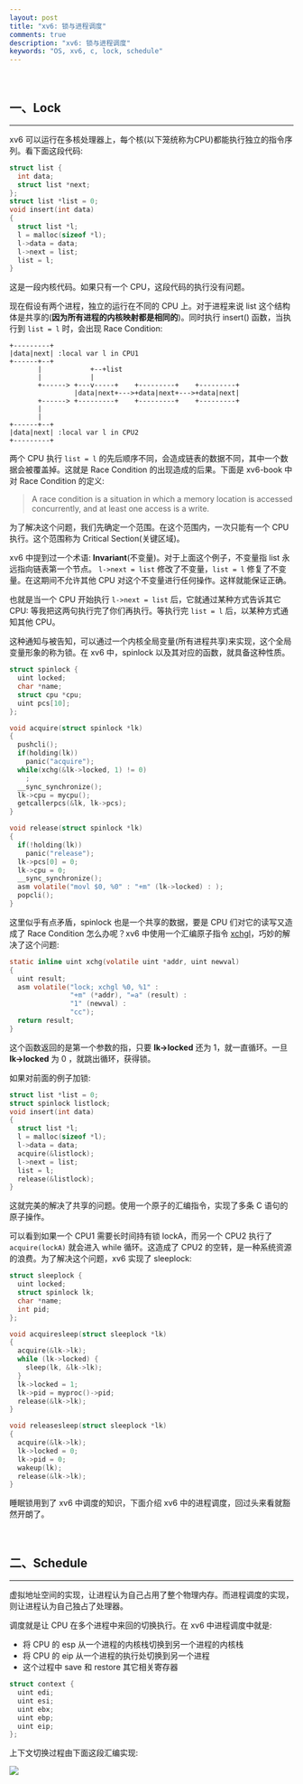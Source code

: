 ```yaml
---
layout: post
title: "xv6: 锁与进程调度"
comments: true
description: "xv6: 锁与进程调度"
keywords: "OS, xv6, c, lock, schedule"
---
```


&nbsp;

## 一、Lock

___

xv6 可以运行在多核处理器上，每个核(以下笼统称为CPU)都能执行独立的指令序列。看下面这段代码:

```c
struct list {
  int data; 
  struct list *next;
}; 
struct list *list = 0;
void insert(int data) 
{
  struct list *l;
  l = malloc(sizeof *l);
  l->data = data;
  l->next = list;
  list = l;
}
```

这是一段内核代码。如果只有一个 CPU，这段代码的执行没有问题。

现在假设有两个进程，独立的运行在不同的 CPU 上。对于进程来说 list 这个结构体是共享的(**因为所有进程的内核映射都是相同的**)。同时执行 insert() 函数，当执行到 `list = l` 时，会出现 Race Condition:

```
+---------+
|data|next| :local var l in CPU1
+------+--+
       |            +--+list
       |            |
       +------> +---v-----+    +---------+    +---------+
                |data|next+--->+data|next+--->+data|next|
       +------> +---------+    +---------+    +---------+
       |
       |
+------+--+
|data|next| :local var l in CPU2
+---------+
```

两个 CPU 执行 `list = l` 的先后顺序不同，会造成链表的数据不同，其中一个数据会被覆盖掉。这就是 Race Condition 的出现造成的后果。下面是 xv6-book 中对 Race Condition 的定义:

> A race condition is a situation in which a memory location is accessed concurrently, and at least one access is a write.

为了解决这个问题，我们先确定一个范围。在这个范围内，一次只能有一个 CPU 执行。这个范围称为 Critical Section(关键区域)。

xv6 中提到过一个术语: **Invariant**(不变量)。对于上面这个例子，不变量指 list 永远指向链表第一个节点。
`l->next = list` 修改了不变量，`list = l` 修复了不变量。在这期间不允许其他 CPU 对这个不变量进行任何操作。这样就能保证正确。

也就是当一个 CPU 开始执行 `l->next = list` 后，它就通过某种方式告诉其它 CPU: 等我把这两句执行完了你们再执行。等执行完 `list = l` 后，以某种方式通知其他 CPU。

这种通知与被告知，可以通过一个内核全局变量(所有进程共享)来实现，这个全局变量形象的称为锁。在 xv6 中，spinlock 以及其对应的函数，就具备这种性质。

```c
struct spinlock {
  uint locked;
  char *name;       
  struct cpu *cpu;  
  uint pcs[10];     
};

void acquire(struct spinlock *lk)
{
  pushcli();
  if(holding(lk))
    panic("acquire");
  while(xchg(&lk->locked, 1) != 0)
    ;
  __sync_synchronize();
  lk->cpu = mycpu();
  getcallerpcs(&lk, lk->pcs);
}

void release(struct spinlock *lk)
{
  if(!holding(lk))
    panic("release");
  lk->pcs[0] = 0;
  lk->cpu = 0;
  __sync_synchronize();
  asm volatile("movl $0, %0" : "+m" (lk->locked) : );
  popcli();
}
```

这里似乎有点矛盾，spinlock 也是一个共享的数据，要是 CPU 们对它的读写又造成了 Race Condition 怎么办呢？xv6 中使用一个汇编原子指令 [xchgl](https://www.felixcloutier.com/x86/xchg)，巧妙的解决了这个问题:

```c
static inline uint xchg(volatile uint *addr, uint newval)
{
  uint result;
  asm volatile("lock; xchgl %0, %1" :
               "+m" (*addr), "=a" (result) :
               "1" (newval) :
               "cc");
  return result;
}
```

这个函数返回的是第一个参数的指，只要 **lk->locked** 还为 1，就一直循环。一旦 **lk->locked** 为 0 ，就跳出循环，获得锁。

如果对前面的例子加锁:

```c
struct list *list = 0; 
struct spinlock listlock; 
void insert(int data) 
{ 
  struct list *l;
  l = malloc(sizeof *l);
  l->data = data;
  acquire(&listlock);
  l->next = list;
  list = l; 
  release(&listlock);
}
```

这就完美的解决了共享的问题。使用一个原子的汇编指令，实现了多条 C 语句的原子操作。

可以看到如果一个 CPU1 需要长时间持有锁 lockA，而另一个 CPU2 执行了 `acquire(lockA)` 就会进入 while 循环。这造成了 CPU2 的空转，是一种系统资源的浪费。为了解决这个问题，xv6 实现了 sleeplock:

```c
struct sleeplock {
  uint locked;       
  struct spinlock lk;
  char *name;        
  int pid;           
};

void acquiresleep(struct sleeplock *lk)
{
  acquire(&lk->lk);
  while (lk->locked) {
    sleep(lk, &lk->lk);
  }
  lk->locked = 1;
  lk->pid = myproc()->pid;
  release(&lk->lk);
}

void releasesleep(struct sleeplock *lk)
{
  acquire(&lk->lk);
  lk->locked = 0;
  lk->pid = 0;
  wakeup(lk);
  release(&lk->lk);
}
```

睡眠锁用到了 xv6 中调度的知识，下面介绍 xv6 中的进程调度，回过头来看就豁然开朗了。

&nbsp;

## 二、Schedule

___

虚拟地址空间的实现，让进程认为自己占用了整个物理内存。而进程调度的实现，则让进程认为自己独占了处理器。

调度就是让 CPU 在多个进程中来回的切换执行。在 xv6 中进程调度中就是: 

- 将 CPU 的 esp 从一个进程的内核栈切换到另一个进程的内核栈
- 将 CPU 的 eip 从一个进程的执行处切换到另一个进程
- 这个过程中 save 和 restore 其它相关寄存器

```c
struct context {
  uint edi;
  uint esi;
  uint ebx;
  uint ebp;
  uint eip;
};
```

上下文切换过程由下面这段汇编实现:

![](http://ww1.sinaimg.cn/large/c9caade4gy1g4b9tmu22cj21bg12wqj8.jpg)





